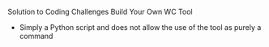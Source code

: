 Solution to Coding Challenges Build Your Own WC Tool
- Simply a Python script and does not allow the use of the tool as purely a command
